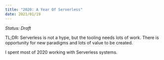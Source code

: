 ```yaml
---
title: "2020: A Year Of Serverless"
date: 2021/01/19
---
```


*Status: Draft*

TL;DR: Serverless is not a hype, but the tooling needs lots of work. There is
opportunity for new paradigms and lots of value to be created.

I spent most of 2020 working with Serverless systems.
